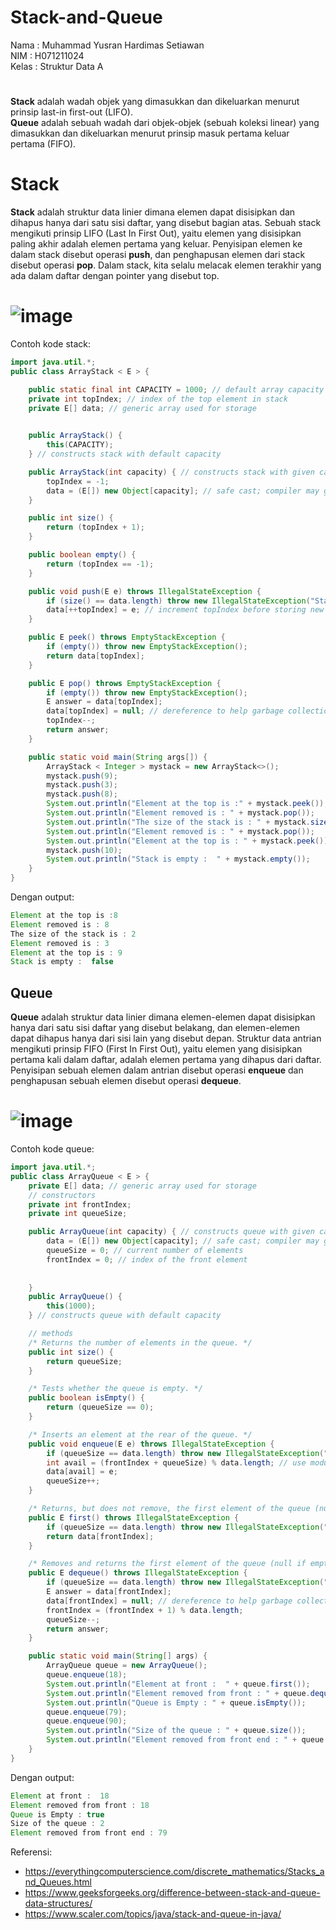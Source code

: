 # Stack-and-Queue
Nama : Muhammad Yusran Hardimas Setiawan<br>
NIM : H071211024<br>
Kelas : Struktur Data A<br>

#

**Stack** adalah wadah objek yang dimasukkan dan dikeluarkan menurut prinsip last-in first-out (LIFO).<br>
**Queue** adalah sebuah wadah dari objek-objek (sebuah koleksi linear) yang dimasukkan dan dikeluarkan menurut prinsip masuk pertama keluar pertama (FIFO).<br>

#

# Stack
**Stack** adalah struktur data linier dimana elemen dapat disisipkan dan dihapus hanya dari satu sisi daftar, yang disebut bagian atas. 
Sebuah stack mengikuti prinsip LIFO (Last In First Out), yaitu elemen yang disisipkan paling akhir adalah elemen pertama yang keluar. 
Penyisipan elemen ke dalam stack disebut operasi **push**, dan penghapusan elemen dari stack disebut operasi **pop**. 
Dalam stack, kita selalu melacak elemen terakhir yang ada dalam daftar dengan pointer yang disebut top.
# ![image](https://user-images.githubusercontent.com/114170755/208633082-f23a58aa-ebf7-4145-9240-962c0e3ff490.png)<br>

Contoh kode stack:

```java
import java.util.*;
public class ArrayStack < E > {

    public static final int CAPACITY = 1000; // default array capacity
    private int topIndex; // index of the top element in stack
    private E[] data; // generic array used for storage
    

    public ArrayStack() {
        this(CAPACITY);
    } // constructs stack with default capacity

    public ArrayStack(int capacity) { // constructs stack with given capacity
        topIndex = -1;
        data = (E[]) new Object[capacity]; // safe cast; compiler may give warning
    }

    public int size() {
        return (topIndex + 1);
    }

    public boolean empty() {
        return (topIndex == -1);
    }

    public void push(E e) throws IllegalStateException {
        if (size() == data.length) throw new IllegalStateException("Stack is full");
        data[++topIndex] = e; // increment topIndex before storing new item
    }

    public E peek() throws EmptyStackException {
        if (empty()) throw new EmptyStackException();
        return data[topIndex];
    }

    public E pop() throws EmptyStackException {
        if (empty()) throw new EmptyStackException();
        E answer = data[topIndex];
        data[topIndex] = null; // dereference to help garbage collection
        topIndex--;
        return answer;
    }

    public static void main(String args[]) {
        ArrayStack < Integer > mystack = new ArrayStack<>();
        mystack.push(9); 
        mystack.push(3); 
        mystack.push(8); 
        System.out.println("Element at the top is :" + mystack.peek()); 
        System.out.println("Element removed is : " + mystack.pop()); 
        System.out.println("The size of the stack is : " + mystack.size()); 
        System.out.println("Element removed is : " + mystack.pop()); 
        System.out.println("Element at the top is : " + mystack.peek());
        mystack.push(10); 
        System.out.println("Stack is empty :  " + mystack.empty()); 
    }
}
```

Dengan output:

```java
Element at the top is :8        
Element removed is : 8          
The size of the stack is : 2    
Element removed is : 3          
Element at the top is : 9        
Stack is empty :  false         
```

## Queue
**Queue** adalah struktur data linier dimana elemen-elemen dapat disisipkan hanya dari satu sisi daftar yang disebut belakang, 
dan elemen-elemen dapat dihapus hanya dari sisi lain yang disebut depan. Struktur data antrian mengikuti prinsip FIFO (First In First Out), 
yaitu elemen yang disisipkan pertama kali dalam daftar, adalah elemen pertama yang dihapus dari daftar. 
Penyisipan sebuah elemen dalam antrian disebut operasi **enqueue** dan penghapusan sebuah elemen disebut operasi **dequeue**.
# ![image](https://user-images.githubusercontent.com/114170755/208635365-2a677fe6-9eaf-4bbe-b2ee-37688cf98b89.png)

Contoh kode queue:
```java
import java.util.*;
public class ArrayQueue < E > {
    private E[] data; // generic array used for storage
    // constructors
    private int frontIndex;
    private int queueSize;

    public ArrayQueue(int capacity) { // constructs queue with given capacity
        data = (E[]) new Object[capacity]; // safe cast; compiler may give warning
        queueSize = 0; // current number of elements
        frontIndex = 0; // index of the front element
        
        
    }
    public ArrayQueue() {
        this(1000);
    } // constructs queue with default capacity

    // methods
    /* Returns the number of elements in the queue. */
    public int size() {
        return queueSize;
    }

    /* Tests whether the queue is empty. */
    public boolean isEmpty() {
        return (queueSize == 0);
    }

    /* Inserts an element at the rear of the queue. */
    public void enqueue(E e) throws IllegalStateException {
        if (queueSize == data.length) throw new IllegalStateException("Queue is full");
        int avail = (frontIndex + queueSize) % data.length; // use modular arithmetic
        data[avail] = e;
        queueSize++;
    }

    /* Returns, but does not remove, the first element of the queue (null if empty). */
    public E first() throws IllegalStateException {
        if (queueSize == data.length) throw new IllegalStateException("Queue is empty");
        return data[frontIndex];
    }

    /* Removes and returns the first element of the queue (null if empty). */
    public E dequeue() throws IllegalStateException {
        if (queueSize == data.length) throw new IllegalStateException("Queue is empty");
        E answer = data[frontIndex];
        data[frontIndex] = null; // dereference to help garbage collection
        frontIndex = (frontIndex + 1) % data.length;
        queueSize--;
        return answer;
    }

    public static void main(String[] args) {
        ArrayQueue queue = new ArrayQueue();
        queue.enqueue(18); 
        System.out.println("Element at front :  " + queue.first()); 
        System.out.println("Element removed from front : " + queue.dequeue()); 
        System.out.println("Queue is Empty : " + queue.isEmpty()); 
        queue.enqueue(79); 
        queue.enqueue(90); 
        System.out.println("Size of the queue : " + queue.size()); 
        System.out.println("Element removed from front end : " + queue.dequeue());
    }
}
```

Dengan output:
```java
Element at front :  18                
Element removed from front : 18       
Queue is Empty : true                
Size of the queue : 2                 
Element removed from front end : 79   
```

Referensi:
- https://everythingcomputerscience.com/discrete_mathematics/Stacks_and_Queues.html
- https://www.geeksforgeeks.org/difference-between-stack-and-queue-data-structures/
- https://www.scaler.com/topics/java/stack-and-queue-in-java/
